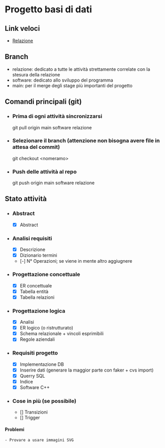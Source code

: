 # Progetto basi di dati

## Link veloci
- [Relazione](relazione/relazione.pdf)

## Branch
- relazione: dedicato a tutte le attività strettamente correlate con la stesura della relazione
- software: dedicato allo sviluppo del programma
- main: per il merge degli stage più importanti del progetto

## Comandi principali (git)
- ### Prima di ogni attività sincronizzarsi
    git pull origin main software relazione
- ### Selezionare il branch (attenzione non bisogna avere file in attesa del commit)
    git checkout \<nomeramo\>
- ### Push delle attività al repo
    git push origin main software relazione

## Stato attività
- ### Abstract
    - [x] Abstract
- ### Analisi requisiti
    - [x] Descrizione
    - [x] Dizionario termini
    - [-] N° Operazioni; se viene in mente altro aggiugnere
- ### Progettazione concettuale
    - [x] ER concettuale
    - [x] Tabella entità
    - [x] Tabella relazioni
- ### Progettazione logica
    - [x] Analisi
    - [x] ER logico (o ristrutturato)
    - [x] Schema relazionale + vincoli esprimibili
    - [x] Regole aziendali
- ### Requisiti progetto
    - [x] Implementazione DB
    - [x] Inserire dati (generare la maggior parte con faker + cvs import)
    - [x] Querry SQL
    - [x] Indice
    - [x] Software C++
- ### Cose in più (se possibile)
    - [] Transizioni 
    - [] Trigger

#### Problemi
    - Provare a usare immagini SVG